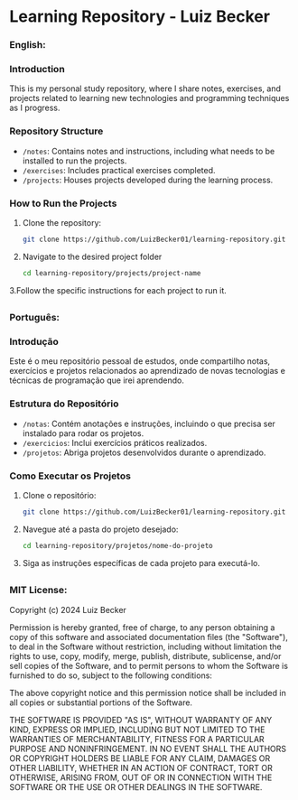 # Learning Repository - Luiz Becker

### English:
### Introduction
This is my personal study repository, where I share notes, exercises, and projects related to learning new technologies and programming techniques as I progress.

### Repository Structure
- `/notes`: Contains notes and instructions, including what needs to be installed to run the projects.
- `/exercises`: Includes practical exercises completed.
- `/projects`: Houses projects developed during the learning process.

### How to Run the Projects
1. Clone the repository:
   ```bash
   git clone https://github.com/LuizBecker01/learning-repository.git
2. Navigate to the desired project folder
   ````bash
   cd learning-repository/projects/project-name
3.Follow the specific instructions for each project to run it.

##
### Português:
### Introdução
Este é o meu repositório pessoal de estudos, onde compartilho notas, exercícios e projetos relacionados ao aprendizado de novas tecnologias e técnicas de programação que irei aprendendo.

### Estrutura do Repositório
- `/notas`: Contém anotações e instruções, incluindo o que precisa ser instalado para rodar os projetos.
- `/exercicios`: Inclui exercícios práticos realizados.
- `/projetos`: Abriga projetos desenvolvidos durante o aprendizado.

### Como Executar os Projetos
1. Clone o repositório:
   ```bash
   git clone https://github.com/LuizBecker01/learning-repository.git
2. Navegue até a pasta do projeto desejado:
   ```bash
   cd learning-repository/projetos/nome-do-projeto
3. Siga as instruções específicas de cada projeto para executá-lo.

##

### MIT License:

Copyright (c) 2024 Luiz Becker

Permission is hereby granted, free of charge, to any person obtaining a copy
of this software and associated documentation files (the "Software"), to deal
in the Software without restriction, including without limitation the rights
to use, copy, modify, merge, publish, distribute, sublicense, and/or sell
copies of the Software, and to permit persons to whom the Software is
furnished to do so, subject to the following conditions:

The above copyright notice and this permission notice shall be included in all
copies or substantial portions of the Software.

THE SOFTWARE IS PROVIDED "AS IS", WITHOUT WARRANTY OF ANY KIND, EXPRESS OR
IMPLIED, INCLUDING BUT NOT LIMITED TO THE WARRANTIES OF MERCHANTABILITY,
FITNESS FOR A PARTICULAR PURPOSE AND NONINFRINGEMENT. IN NO EVENT SHALL THE
AUTHORS OR COPYRIGHT HOLDERS BE LIABLE FOR ANY CLAIM, DAMAGES OR OTHER
LIABILITY, WHETHER IN AN ACTION OF CONTRACT, TORT OR OTHERWISE, ARISING FROM,
OUT OF OR IN CONNECTION WITH THE SOFTWARE OR THE USE OR OTHER DEALINGS IN THE
SOFTWARE.
